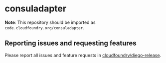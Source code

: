 # consuladapter

**Note**: This repository should be imported as `code.cloudfoundry.org/consuladapter`.

## Reporting issues and requesting features

Please report all issues and feature requests in [cloudfoundry/diego-release](https://github.com/cloudfoundry/diego-release/issues).
